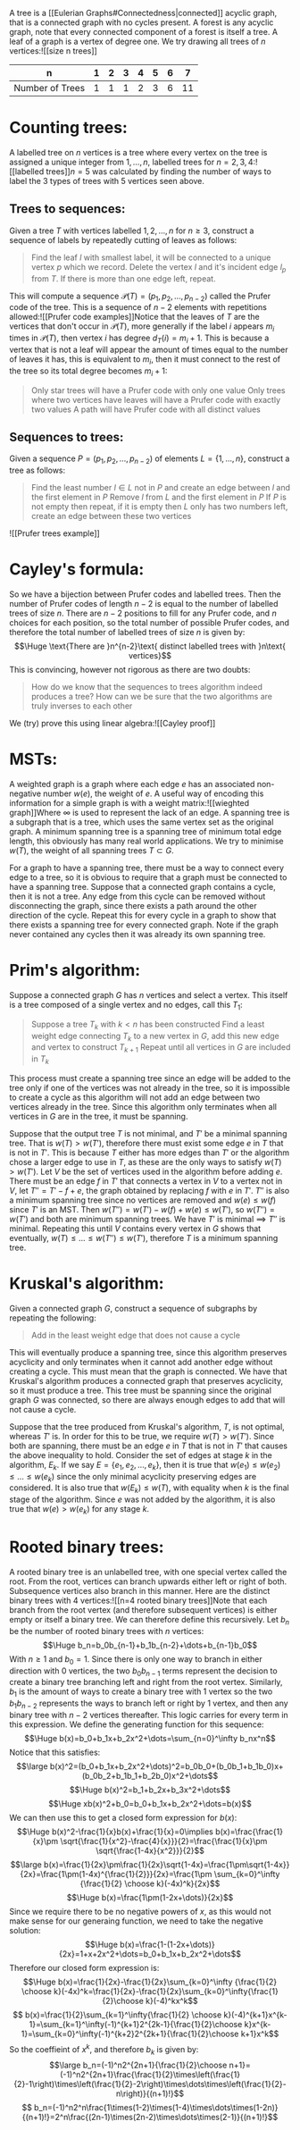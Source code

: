 
A tree is a [[Eulerian Graphs#Connectedness|connected]] acyclic graph, that is a connected graph with no cycles present. A forest is any acyclic graph, note that every connected component of a forest is itself a tree. A leaf of a graph is a vertex of degree one. We try drawing all trees of $n$ vertices:![[size n trees]]

| n               | 1   | 2   | 3   | 4   | 5   | 6   | 7   |
| --------------- | --- | --- | --- | --- | --- | --- | --- |
| Number of Trees | 1   | 1   | 1   | 2   | 3   | 6   | 11  |


# Counting trees:

A labelled tree on $n$ vertices is a tree where every vertex on the tree is assigned a unique integer from $1,\dots,n$, labelled trees for $n=2,3,4$:![[labelled trees]]$n=5$ was calculated by finding the number of ways to label the 3 types of trees with $5$ vertices seen above.

## Trees to sequences:
Given a tree $T$ with vertices labelled $1,2,\dots,n$ for $n\geq3$, construct a sequence of labels by repeatedly cutting of leaves as follows:
> Find the leaf $l$ with smallest label, it will be connected to a unique vertex $p$ which we record.
> Delete the vertex $l$ and it's incident edge $l_p$ from $T$.
> If there is more than one edge left, repeat.

This will compute a sequence $\mathcal P(T)=(p_1,p_2,\dots,p_{n-2})$ called the Prufer code of the tree. This is a sequence of $n-2$ elements with repetitions allowed:![[Prufer code examples]]Notice that the leaves of $T$ are the vertices that don't occur in $\mathcal P(T)$, more generally if the label $i$ appears $m_i$ times in $\mathcal P(T)$, then vertex $i$ has degree $d_T(i)=m_i+1$. This is because a vertex that is not a leaf will appear the amount of times equal to the number of leaves it has, this is equivalent to $m_i$, then it must connect to the rest of the tree so its total degree becomes $m_i+1$:
> Only star trees will have a Prufer code with only one value
> Only trees where two vertices have leaves will have a Prufer code with exactly two values
> A path will have Prufer code with all distinct values

## Sequences to trees:
Given a sequence $P=(p_1,p_2,\dots,p_{n-2})$ of elements $L=\{1,\dots,n\}$, construct a tree as follows:
> Find the least number $l\in L$ not in $P$ and create an edge between $l$ and the first element in $P$
> Remove $l$ from $L$ and the first element in $P$
> If $P$ is not empty then repeat, if it is empty then $L$ only has two numbers left, create an edge between these two vertices

![[Prufer trees example]]

# Cayley's formula:

So we have a bijection between Prufer codes and labelled trees. Then the number of Prufer codes of length $n-2$ is equal to the number of labelled trees of size $n$. There are $n-2$ positions to fill for any Prufer code, and $n$ choices for each position, so the total number of possible Prufer codes, and therefore the total number of labelled trees of size $n$ is given by:$$\Huge \text{There are }n^{n-2}\text{ distinct labelled trees with }n\text{ vertices}$$This is convincing, however not rigorous as there are two doubts:
> How do we know that the sequences to trees algorithm indeed produces a tree?
> How can we be sure that the two algorithms are truly inverses to each other

We (try) prove this using linear algebra:![[Cayley proof]]
# MSTs:

A weighted graph is a graph where each edge $e$ has an associated non-negative number $w(e)$, the weight of $e$. A useful way of encoding this information for a simple graph is with a weight matrix:![[wieghted graph]]Where $\infty$ is used to represent the lack of an edge. A spanning tree is a subgraph that is a tree, which uses the same vertex set as the original graph. A minimum spanning tree is a spanning tree of minimum total edge length, this obviously has many real world applications. We try to minimise $w(T)$, the weight of all spanning trees $T\subset G$.

For a graph to have a spanning tree, there must be a way to connect every edge to a tree, so it is obvious to require that a graph must be connected to have a spanning tree. Suppose that a connected graph contains a cycle, then it is not a tree. Any edge from this cycle can be removed without disconnecting the graph, since there exists a path around the other direction of the cycle. Repeat this for every cycle in a graph to show that there exists a spanning tree for every connected graph. Note if the graph never contained any cycles then it was already its own spanning tree.

# Prim's algorithm:

Suppose a connected graph $G$ has $n$ vertices and select a vertex. This itself is a tree composed of a single vertex and no edges, call this $T_1$:
> Suppose a tree $T_k$ with $k<n$ has been constructed
> Find a least weight edge connecting $T_k$ to a new vertex in $G$, add this new edge and vertex to construct $T_{k+1}$
> Repeat until all vertices in $G$ are included in $T_k$

This process must create a spanning tree since an edge will be added to the tree only if one of the vertices was not already in the tree, so it is impossible to create a cycle as this algorithm will not add an edge between two vertices already in the tree. Since this algorithm only terminates when all vertices in $G$ are in the tree, it must be spanning.

Suppose that the output tree $T$ is not minimal, and $T'$ be a minimal spanning tree. That is $w(T)>w(T')$, therefore there must exist some edge $e$ in $T$ that is not in $T'$. This is because $T$ either has more edges than $T'$ or the algorithm chose a larger edge to use in $T$, as these are the only ways to satisfy $w(T)>w(T')$. Let $V$ be the set of vertices used in the algorithm before adding $e$. There must be an edge $f$ in $T'$ that connects a vertex in $V$ to a vertex not in $V$, let $T''=T'-f+e$, the graph obtained by replacing $f$ with $e$ in $T'$. $T''$ is also a minimum spanning tree since no vertices are removed and $w(e)\leq w(f)$ since $T'$ is an MST. Then $w(T'')=w(T')-w(f)+w(e)\leq w(T')$, so $w(T'')=w(T')$ and both are minimum spanning trees. We have $T'$ is minimal $\implies$ $T''$ is minimal. Repeating this until $V$ contains every vertex in $G$ shows that eventually, $w(T)\leq\dots\leq w(T'')\leq w(T')$, therefore $T$ is a minimum spanning tree.

# Kruskal's algorithm:

Given a connected graph $G$, construct a sequence of subgraphs by repeating the following:
> Add in the least weight edge that does not cause a cycle

This will eventually produce a spanning tree, since this algorithm preserves acyclicity and only terminates when it cannot add another edge without creating a cycle. This must mean that the graph is connected. We have that Kruskal's algorithm produces a connected graph that preserves acyclicity, so it must produce a tree. This tree must be spanning since the original graph $G$ was connected, so there are always enough edges to add that will not cause a cycle.

Suppose that the tree produced from Kruskal's algorithm, $T$, is not optimal, whereas $T'$ is. In order for this to be true, we require $w(T)> w(T')$. Since both are spanning, there must be an edge $e$ in $T$ that is not in $T'$ that causes the above inequality to hold. Consider the set of edges at stage $k$ in the algorithm, $E_k$. If we say $E=\{e_1,e_2,\dots,e_k\}$, then it is true that $w(e_1)\leq w(e_2)\leq\dots\leq w(e_k)$ since the only minimal acyclicity preserving edges are considered. It is also true that $w(E_k)\leq w(T)$, with equality when $k$ is the final stage of the algorithm. Since $e$ was not added by the algorithm, it is also true that $w(e)>w(e_k)$ for any stage $k$.

# Rooted binary trees:

A rooted binary tree is an unlabelled tree, with one special vertex called the root. From the root, vertices can branch upwards either left or right of both. Subsequence vertices also branch in this manner. Here are the distinct binary trees with $4$ vertices:![[n=4 rooted binary trees]]Note that each branch from the root vertex (and therefore subsequent vertices) is either empty or itself a binary tree. We can therefore define this recursively. Let $b_n$ be the number of rooted binary trees with $n$ vertices:$$\Huge b_n=b_0b_{n-1}+b_1b_{n-2}+\dots+b_{n-1}b_0$$With $n\geq1$ and $b_0=1$. Since there is only one way to branch in either direction with $0$ vertices, the two $b_0b_{n-1}$ terms represent the decision to create a binary tree branching left and right from the root vertex. Similarly, $b_1$ is the amount of ways to create a binary tree with $1$ vertex so the two $b_1b_{n-2}$ represents the ways to branch left or right by $1$ vertex, and then any binary tree with $n-2$ vertices thereafter. This logic carries for every term in this expression. We define the generating function for this sequence:$$\Huge b(x)=b_0+b_1x+b_2x^2+\dots=\sum_{n=0}^\infty b_nx^n$$Notice that this satisfies:$$\large b(x)^2=(b_0+b_1x+b_2x^2+\dots)^2=b_0b_0+(b_0b_1+b_1b_0)x+(b_0b_2+b_1b_1+b_2b_0)x^2+\dots$$$$\Huge b(x)^2=b_1+b_2x+b_3x^2+\dots$$$$\Huge xb(x)^2+b_0=b_0+b_1x+b_2x^2+\dots=b(x)$$We can then use this to get a closed form expression for $b(x)$:$$\Huge b(x)^2-\frac{1}{x}b(x)+\frac{1}{x}=0\implies b(x)=\frac{\frac{1}{x}\pm \sqrt{\frac{1}{x^2}-\frac{4}{x}}}{2}=\frac{\frac{1}{x}\pm \sqrt{\frac{1-4x}{x^2}}}{2}$$$$\large b(x)=\frac{1}{2x}\pm\frac{1}{2x}\sqrt{1-4x}=\frac{1\pm\sqrt{1-4x}}{2x}=\frac{1\pm(1-4x)^{\frac{1}{2}}}{2x}=\frac{1\pm \sum_{k=0}^\infty {\frac{1}{2} \choose k}(-4x)^k}{2x}$$$$\Huge b(x)=\frac{1\pm(1-2x+\dots)}{2x}$$Since we require there to be no negative powers of $x$, as this would not make sense for our generaing function, we need to take the negative solution:$$\Huge b(x)=\frac{1-(1-2x+\dots)}{2x}=1+x+2x^2+\dots=b_0+b_1x+b_2x^2+\dots$$Therefore our closed form expression is:$$\Huge b(x)=\frac{1}{2x}-\frac{1}{2x}\sum_{k=0}^\infty {\frac{1}{2} \choose k}(-4x)^k=\frac{1}{2x}-\frac{1}{2x}\sum_{k=0}^\infty{\frac{1}{2}\choose k}(-4)^kx^k$$$$ b(x)=\frac{1}{2}\sum_{k=1}^\infty{\frac{1}{2} \choose k}(-4)^{k+1}x^{k-1}=\sum_{k=1}^\infty(-1)^{k+1}2^{2k-1}{\frac{1}{2}\choose k}x^{k-1}=\sum_{k=0}^\infty(-1)^{k+2}2^{2k+1}{\frac{1}{2}\choose k+1}x^k$$So the coeffieint of $x^k$, and therefore $b_k$ is given by:$$\large b_n=(-1)^n2^{2n+1}{\frac{1}{2}\choose n+1}=(-1)^n2^{2n+1}\frac{\frac{1}{2}\times\left(\frac{1}{2}-1\right)\times\left(\frac{1}{2}-2\right)\times\dots\times\left(\frac{1}{2}-n\right)}{(n+1)!}$$$$ b_n=(-1)^n2^n\frac{1\times(1-2)\times(1-4)\times\dots\times(1-2n)}{(n+1)!}=2^n\frac{(2n-1)\times(2n-2)\times\dots\times(2-1)}{(n+1)!}$$